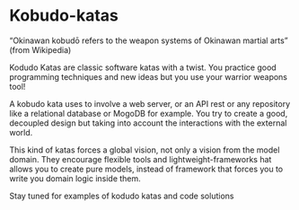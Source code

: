 Kobudo-katas
============

“Okinawan kobudō refers to the weapon systems of Okinawan martial arts” (from Wikipedia)

Kodudo Katas are classic software katas with a twist.  You practice good programming techniques and new ideas but you use your warrior weapons tool!

A kobudo kata uses to involve a web server, or an API rest or any repository like a relational database or MogoDB for example. You try to create a good, decoupled design but taking into account the interactions with the external world.

This kind of katas forces a global vision, not only a vision from the model domain. They encourage flexible tools and lightweight-frameworks hat allows you to create pure models, instead of framework that forces you to write you domain logic inside them.

Stay tuned for examples of kodudo katas and code solutions




